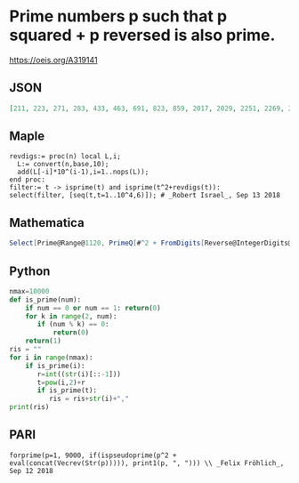 # Prime numbers p such that p squared \+ p reversed is also prime\.
https://oeis.org/A319141
## JSON
```JSON
[211, 223, 271, 283, 433, 463, 691, 823, 859, 2017, 2029, 2251, 2269, 2293, 2341, 2347, 2593, 2647, 2833, 2851, 2857, 2887, 4153, 4327, 4507, 4513, 4903, 6091, 6361, 6421, 6481, 6529, 6871, 6949, 8011, 8059, 8161, 8209, 8287, 8419, 8467, 8707, 8803, 8929, 8971]
```
## Maple
```Maple
revdigs:= proc(n) local L,i;
  L:= convert(n,base,10);
  add(L[-i]*10^(i-1),i=1..nops(L));
end proc:
filter:= t -> isprime(t) and isprime(t^2+revdigs(t)):
select(filter, [seq(t,t=1..10^4,6)]); # _Robert Israel_, Sep 13 2018
```
## Mathematica
```Mathematica
Select[Prime@Range@1120, PrimeQ[#^2 + FromDigits[Reverse@IntegerDigits@#]] &] (* _Vincenzo Librandi_, Sep 14 2018 *)
```
## Python
```Python
nmax=10000
def is_prime(num):
    if num == 0 or num == 1: return(0)
    for k in range(2, num):
       if (num % k) == 0:
           return(0)
    return(1)
ris = ""
for i in range(nmax):
    if is_prime(i):
       r=int((str(i)[::-1]))
       t=pow(i,2)+r
       if is_prime(t):
          ris = ris+str(i)+","
print(ris)
```
## PARI
```PARI
forprime(p=1, 9000, if(ispseudoprime(p^2 + eval(concat(Vecrev(Str(p))))), print1(p, ", "))) \\ _Felix Fröhlich_, Sep 12 2018
```
